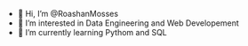 - 👋 Hi, I’m @RoashanMosses
- 👀 I’m interested in Data Engineering and Web Developement
- 🌱 I’m currently learning Pythom and SQL


<!---
RoashanMosses/RoashanMosses is a ✨ special ✨ repository because its `README.md` (this file) appears on your GitHub profile.
You can click the Preview link to take a look at your changes.
--->
